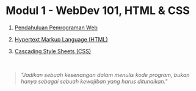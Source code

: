 # Modul 1 - WebDev 101, HTML & CSS

1. [Pendahuluan Pemrograman Web](materi/Pendahuluan-Pemrograman-Web.md)

2. [Hypertext Markup Language (HTML)](materi/HTML.md)

3. [Cascading Style Sheets (CSS)](materi/CSS.md)

<br>

> *"Jadikan sebuah kesenangan dalam menulis kode program, bukan hanya sebagai sebuah kewajiban yang harus ditunaikan."*